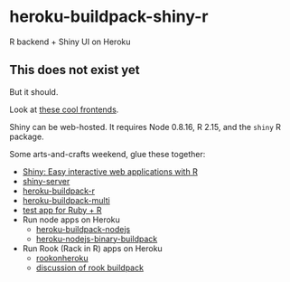 heroku-buildpack-shiny-r
========================

R backend + Shiny UI on Heroku

This does not exist yet
-----------------------

But it should.

Look at [these cool frontends](http://www.rstudio.com/shiny/).

Shiny can be web-hosted.  It requires Node 0.8.16, R 2.15, and the `shiny` R package.

Some arts-and-crafts weekend, glue these together:

* [Shiny: Easy interactive web applications with R](https://github.com/rstudio/shiny)
* [shiny-server](https://github.com/rstudio/shiny-server)
* [heroku-buildpack-r](https://github.com/virtualstaticvoid/heroku-buildpack-r)
* [heroku-buildpack-multi](https://github.com/ddollar/heroku-buildpack-multi)
* [test app for Ruby + R](https://github.com/virtualstaticvoid/heroku-buildpack-r/tree/master/test)
* Run node apps on Heroku
  * [heroku-buildpack-nodejs](https://github.com/heroku/heroku-buildpack-nodejs)
  * [heroku-nodejs-binary-buildpack](https://github.com/arunoda/heroku-nodejs-binary-buildback)
* Run Rook (Rack in R) apps on Heroku
  * [rookonheroku](https://github.com/noahhl/rookonheroku)
  * [discussion of rook buildpack](https://github.com/noahhl/rookonheroku/issues/2)

